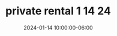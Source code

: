 ---
date: 2024-01-14 10:00:00-06:00
dates: 10:00 am on Jan 14 2024
draft: false
durationMinutes: 300
title: private rental 1 14 24
---